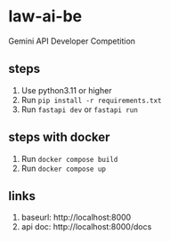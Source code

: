 # law-ai-be

Gemini API Developer Competition

## steps

1. Use python3.11 or higher
2. Run `pip install -r requirements.txt`
3. Run `fastapi dev` or `fastapi run`

## steps with docker

1. Run `docker compose build`
2. Run `docker compose up`

## links

1. baseurl: http://localhost:8000
2. api doc: http://localhost:8000/docs
